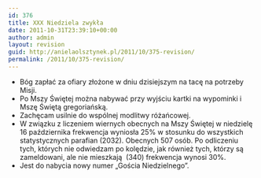 ```yaml
---
id: 376
title: XXX Niedziela zwykła
date: 2011-10-31T23:39:10+00:00
author: admin
layout: revision
guid: http://anielaolsztynek.pl/2011/10/375-revision/
permalink: /2011/10/375-revision/
---
```

  * Bóg zapłać za ofiary złożone w dniu dzisiejszym na tacę na potrzeby Misji.
  * Po Mszy Świętej można nabywać przy wyjściu kartki na wypominki i Mszę Świętą gregoriańską.
  * Zachęcam usilnie do wspólnej modlitwy różańcowej.
  * W związku z liczeniem wiernych obecnych na Mszy Świętej w niedzielę 16 października frekwencja wyniosła 25% w stosunku do wszystkich statystycznych parafian (2032). Obecnych 507 osób. Po odliczeniu tych, których nie odwiedzam po kolędzie, jak również tych, którzy są zameldowani, ale nie mieszkają  (340) frekwencja wynosi 30%.
  * Jest do nabycia nowy numer &#8222;Gościa Niedzielnego&#8221;.